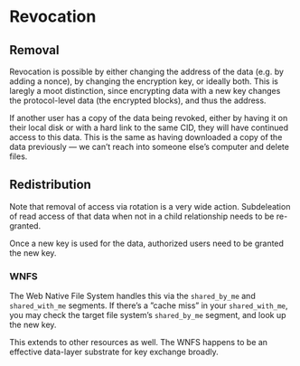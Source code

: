 # Revocation

## Removal

Revocation is possible by either changing the address of the data \(e.g. by adding a nonce\), by changing the encryption key, or ideally both. This is laregly a moot distinction, since encrypting data with a new key changes the protocol-level data \(the encrypted blocks\), and thus the address.

If another user has a copy of the data being revoked, either by having it on their local disk or with a hard link to the same CID, they will have continued access to this data. This is the same as having downloaded a copy of the data previously — we can’t reach into someone else’s computer and delete files.

## Redistribution

Note that removal of access via rotation is a very wide action. Subdeleation of read access of that data when not in a child relationship needs to be re-granted.

Once a new key is used for the data, authorized users need to be granted the new key.

### WNFS

The Web Native File System handles this via the `shared_by_me` and `shared_with_me` segments. If there’s a ”cache miss” in your `shared_with_me`, you may check the target file system’s `shared_by_me` segment, and look up the new key.

This extends to other resources as well. The WNFS happens to be an effective data-layer substrate for key exchange broadly.

